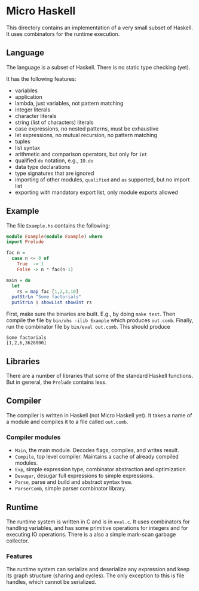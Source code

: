 # Micro Haskell
This directory contains an implementation of a very small subset of Haskell.
It uses combinators for the runtime execution.

## Language
The language is a subset of Haskell.  There is no static type checking (yet).

It has the following features:
* variables
* application
* lambda, just variables, not pattern matching
* integer literals
* character literals
* string (list of characters) literals
* case expressions, no nested patterns, must be exhaustive
* let expressions, no mutual recursion, no pattern matching
* tuples
* list syntax
* arithmetic and comparison operators, but only for `Int`
* qualified `do` notation, e.g., `IO.do`
* data type declarations
* type signatures that are ignored
* importing of other modules, `qualified` and `as` supported, but no import list
* exporting with mandatory export list, only module exports allowed

## Example
The file `Example.hs` contains the following:
```Haskell
module Example(module Example) where
import Prelude

fac n =
  case n <= 0 of
    True  -> 1
    False -> n * fac(n-1)

main = do
  let
    rs = map fac [1,2,3,10]
  putStrLn "Some factorials"
  putStrLn $ showList showInt rs
```

First, make sure the binaries are built.  E.g., by doing `make test`.
Then compile the file by `bin/uhs -ilib Example` which produces `out.comb`.
Finally, run the combinator file by `bin/eval out.comb`.
This should produce
```
Some factorials
[1,2,6,3628800]
```

## Libraries
There are a number of libraries that some of the standard Haskell functions.
But in general, the `Prelude` contains less.

## Compiler
The compiler is written in Haskell (not Micro Haskell yet).
It takes a name of a module and compiles it to a file called `out.comb`.

### Compiler modules

* `Main`, the main module.  Decodes flags, compiles, and writes result.
* `Compile`, top level compiler.  Maintains a cache of already compiled modules.
* `Exp`, simple expression type, combinator abstraction and optimization
* `Desugar`, desugar full expressions to simple expressions.
* `Parse`, parse and build and abstract syntax tree.
* `ParserComb`, simple parser combinator library.

## Runtime
The runtime system is written in C and is in `eval.c`.
It uses combinators for handling variables, and has some primitive operations
for integers and for executing IO operations.
There is a also a simple mark-scan garbage collector.

### Features
The runtime system can serialize and deserialize any expression
and keep its graph structure (sharing and cycles).
The only exception to this is file handles, which cannot be serialized.
